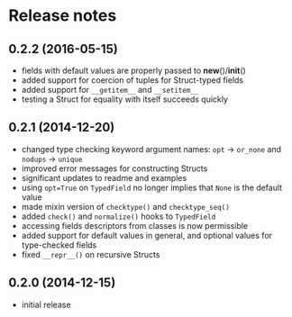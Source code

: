 # Release notes

## 0.2.2 (2016-05-15)

- fields with default values are properly passed to __new__()/__init__()
- added support for coercion of tuples for Struct-typed fields
- added support for `__getitem__` and `__setitem__`
- testing a Struct for equality with itself succeeds quickly

## 0.2.1 (2014-12-20)

- changed type checking keyword argument names: `opt` -> `or_none`
  and `nodups` -> `unique`
- improved error messages for constructing Structs
- significant updates to readme and examples
- using `opt=True` on `TypedField` no longer implies that `None` is
  the default value
- made mixin version of `checktype()` and `checktype_seq()`
- added `check()` and `normalize()` hooks to `TypedField`
- accessing fields descriptors from classes is now permissible
- added support for default values in general, and optional values
  for type-checked fields
- fixed `__repr__()` on recursive Structs

## 0.2.0 (2014-12-15)

- initial release
